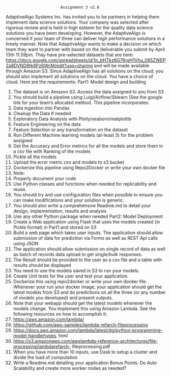 			        		Assignment 3 v2.0


AdaptiveAlgo Systems Inc. has invited you to be partners in helping them implement data
science solutions. Your company was selected after rigorous review and is held in high esteem
for the quality data science solutions you have been developing. However, the AdaptiveAlgo is
concerned if your team of three can deliver high performance solutions in a timely manner. Note
that AdaptiveAlgo wants to make a decision on which team they want to partner with based on
the deliverable you submit by April 13th 11.59pm. They have pre-selected datasets that are
here: https://docs.google.com/spreadsheets/d/1n_bHTkz6G76rgH1Vhu_065ZWEP2a8DVND6tk8Pz6WcM/edit?usp=sharing
and will be made available through Amazon S3. Since AdaptiveAlgo has all solutions on the
cloud, you should also implement all solutions on the cloud. You have a choice of cloud.
Here are the requirements:
Part1: Model design and building
1. The dataset is on Amazon S3. Access the data assigned to you from S3
2. You should build a pipeline using Luigi/Airflow/Sklearn (See the google link for your
team’s allocated method. This pipeline incorporates:
1. Data ingestion into Pandas
2. Cleanup the Data if needed
3. Exploratory Data Analysis with Plotly/seaborn/matplotlib
4. Feature Engineering on the data
5. Feature Selection or any transformation on the dataset
6. Run Different Machine learning models (at-least 3) for the problem assigned
7. Get the Accuracy and Error metrics for all the models and store them in a csv file
with Ranking of the models
8. Pickle all the models
9. Upload the error metric csv and models to s3 bucket
3. Dockerize this pipeline using Repo2Docker or write your own docker file
4. Note:
1. Properly document your code
2. Use Python classes and functions when needed for replicability and reuse.
3. You should try and use configuration files when possible to ensure you can make
modifications and your solution is generic.
4. You should also write a comprehensive Readme.md to detail your design,
implementation, results and analysis
5. Use any other Python package when needed
Part2: Model Deployment
1. Create a Web application using Flask that uses the models created (in Pickle format) in
Part1 and stored on S3
2. Build a web page which takes user inputs. The application should allow submission of
data for prediction via Forms as well as REST Api calls using JSON
3. The application should allow submission on single record of data as well as batch of
records data upload to get single/bulk responses.
4. The Result should be provided to the user as a csv file and a table with results should be
displayed
5. You need to use the models saved in S3 to run your models.
6. Create Unit tests for the user and test your application.
7. Dockerize this using repo2docker or write your own docker file. Whenever your run your
docker image, your application should get the latest models from S3 and do predictions on all
the three (or any number of models you developed) and present outputs.
8. Note that your webapp should get the latest models whenever the models change. You
implement this using Amazon Lambda. See the following resources on how to accomplish it:
1. https://aws.amazon.com/lambda/
2. https://github.com/aws-samples/lambda-refarch-fileprocessing
3. https://docs.aws.amazon.com/lambda/latest/dg/python-programming-model-handlertypes.
html
4. https://s3.amazonaws.com/awslambda-reference-architectures/file-processing/lambdarefarch-
fileprocessing.pdf
9. When you have more than 10 inputs, use Dask to setup a cluster and divide the load of
computation
10. Write a Readme.md detailing your application
Bonus Points:
Do Auto Scalability and create more worker nodes as needed?
